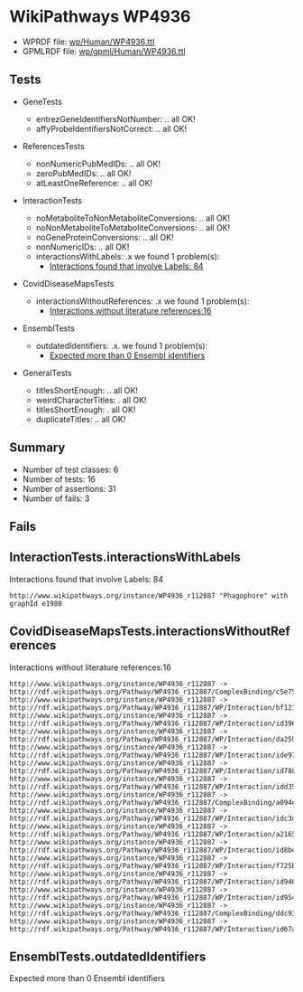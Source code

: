 # WikiPathways WP4936

* WPRDF file: [wp/Human/WP4936.ttl](../wp/Human/WP4936.ttl)
* GPMLRDF file: [wp/gpml/Human/WP4936.ttl](../wp/gpml/Human/WP4936.ttl)

## Tests

* GeneTests
    * entrezGeneIdentifiersNotNumber: .. all OK!
    * affyProbeIdentifiersNotCorrect: .. all OK!

* ReferencesTests
    * nonNumericPubMedIDs: .. all OK!
    * zeroPubMedIDs: .. all OK!
    * atLeastOneReference: .. all OK!

* InteractionTests
    * noMetaboliteToNonMetaboliteConversions: .. all OK!
    * noNonMetaboliteToMetaboliteConversions: .. all OK!
    * noGeneProteinConversions: .. all OK!
    * nonNumericIDs: .. all OK!
    * interactionsWithLabels: .x we found 1 problem(s):
        * [Interactions found that involve Labels: 84](#fe97a995)

* CovidDiseaseMapsTests
    * interactionsWithoutReferences: .x we found 1 problem(s):
        * [Interactions without literature references:16](#2e295b43)

* EnsemblTests
    * outdatedIdentifiers: .x. we found 1 problem(s):
        * [Expected more than 0 Ensembl identifiers](#f44398b7)

* GeneralTests
    * titlesShortEnough: .. all OK!
    * weirdCharacterTitles: . all OK!
    * titlesShortEnough: . all OK!
    * duplicateTitles: .. all OK!

## Summary

* Number of test classes: 6
* Number of tests: 16
* Number of assertions: 31
* Number of fails: 3

## Fails

<a name="fe97a995" />

## InteractionTests.interactionsWithLabels

Interactions found that involve Labels: 84
```
http://www.wikipathways.org/instance/WP4936_r112887 "Phagophore" with graphId e1980

```
<a name="2e295b43" />

## CovidDiseaseMapsTests.interactionsWithoutReferences

Interactions without literature references:16
```
http://www.wikipathways.org/instance/WP4936_r112887 -> http://rdf.wikipathways.org/Pathway/WP4936_r112887/ComplexBinding/c5e75
http://www.wikipathways.org/instance/WP4936_r112887 -> http://rdf.wikipathways.org/Pathway/WP4936_r112887/WP/Interaction/bf121
http://www.wikipathways.org/instance/WP4936_r112887 -> http://rdf.wikipathways.org/Pathway/WP4936_r112887/WP/Interaction/id396f48b2
http://www.wikipathways.org/instance/WP4936_r112887 -> http://rdf.wikipathways.org/Pathway/WP4936_r112887/WP/Interaction/da259
http://www.wikipathways.org/instance/WP4936_r112887 -> http://rdf.wikipathways.org/Pathway/WP4936_r112887/WP/Interaction/ide9784478
http://www.wikipathways.org/instance/WP4936_r112887 -> http://rdf.wikipathways.org/Pathway/WP4936_r112887/WP/Interaction/id788d6f1c
http://www.wikipathways.org/instance/WP4936_r112887 -> http://rdf.wikipathways.org/Pathway/WP4936_r112887/WP/Interaction/idd35c42c0
http://www.wikipathways.org/instance/WP4936_r112887 -> http://rdf.wikipathways.org/Pathway/WP4936_r112887/ComplexBinding/a094e
http://www.wikipathways.org/instance/WP4936_r112887 -> http://rdf.wikipathways.org/Pathway/WP4936_r112887/WP/Interaction/idc3daa4b8
http://www.wikipathways.org/instance/WP4936_r112887 -> http://rdf.wikipathways.org/Pathway/WP4936_r112887/WP/Interaction/a2165
http://www.wikipathways.org/instance/WP4936_r112887 -> http://rdf.wikipathways.org/Pathway/WP4936_r112887/WP/Interaction/id8be830b7
http://www.wikipathways.org/instance/WP4936_r112887 -> http://rdf.wikipathways.org/Pathway/WP4936_r112887/WP/Interaction/f725b
http://www.wikipathways.org/instance/WP4936_r112887 -> http://rdf.wikipathways.org/Pathway/WP4936_r112887/WP/Interaction/id94635bcc
http://www.wikipathways.org/instance/WP4936_r112887 -> http://rdf.wikipathways.org/Pathway/WP4936_r112887/WP/Interaction/id9545f48f
http://www.wikipathways.org/instance/WP4936_r112887 -> http://rdf.wikipathways.org/Pathway/WP4936_r112887/ComplexBinding/ddc93
http://www.wikipathways.org/instance/WP4936_r112887 -> http://rdf.wikipathways.org/Pathway/WP4936_r112887/WP/Interaction/id67a2f315

```
<a name="f44398b7" />

## EnsemblTests.outdatedIdentifiers

Expected more than 0 Ensembl identifiers
```

```
